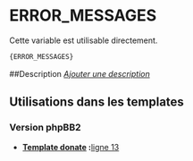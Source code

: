 # ERROR_MESSAGES


Cette variable est utilisable directement.

```html
{ERROR_MESSAGES}
```

##Description
[*Ajouter une description*](https://fa-tvars.appspot.com/var/ERROR_MESSAGES)

## Utilisations dans les templates

### Version phpBB2

* __[Template donate](../tpl/var/subsilver/donate.md#readme) :__[ligne 13](../tpl/src/subsilver/donate.tpl#L13)